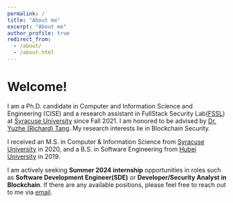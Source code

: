 ```yaml
---
permalink: /
title: "About me"
excerpt: "About me"
author_profile: true
redirect_from: 
  - /about/
  - /about.html
---
```


Welcome!
======
I am a Ph.D. candidate in Computer and Information Science and Engineering (CISE) and a research assistant in FullStack Security Lab([FSSL](http://tristartom.github.io/members.html)) at [Syracuse University](https://www.syracuse.edu/) since Fall 2021. I am honored to be advised by [Dr. Yuzhe (Richard) Tang](http://tristartom.github.io/). My research interests lie in Blockchain Security.

I received an M.S. in Computer & Information Science from [Syracuse University](https://www.syracuse.edu/) in 2020, and a B.S. in Software Engineering from [Hubei University](http://www.hubu.edu.cn) in 2019.

I am actively seeking **Summer 2024 internship** opportunities in roles such as **Software Development Engineer(SDE)** or **Developer/Security Analyst in Blockchain**. If there are any available positions, please feel free to reach out to me via [email](hizyx97@gmail.com).


